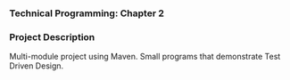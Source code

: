### Technical Programming: Chapter 2 ###

### Project Description ###
Multi-module project using Maven.
Small programs that demonstrate Test Driven Design.


